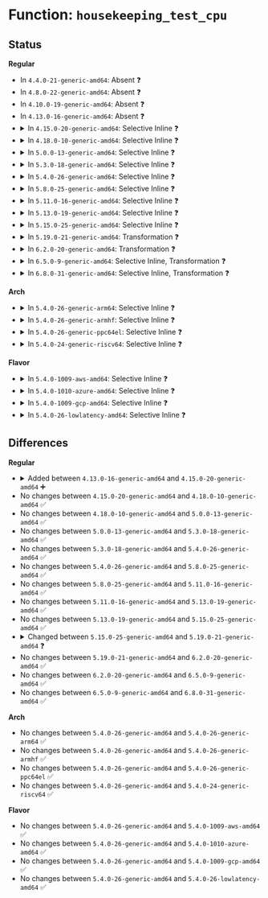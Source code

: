 # Function: <code>housekeeping_test_cpu</code>

## Status
<b>Regular</b>
<ul>
<li>
In <code>4.4.0-21-generic-amd64</code>: Absent ❓
</li>
<li>
In <code>4.8.0-22-generic-amd64</code>: Absent ❓
</li>
<li>
In <code>4.10.0-19-generic-amd64</code>: Absent ❓
</li>
<li>
In <code>4.13.0-16-generic-amd64</code>: Absent ❓
</li>
<li>
<details>
<summary>In <code>4.15.0-20-generic-amd64</code>: Selective Inline ❓</summary>

```c
bool housekeeping_test_cpu(int cpu, enum hk_flags flags)
```

```json
{
  "name": "housekeeping_test_cpu",
  "collision_type": "Unique Global",
  "inline_type": "Selective",
  "funcs": [
    {
      "addr": 18446744071579746272,
      "name": "housekeeping_test_cpu",
      "external": true,
      "loc": "kernel/sched/isolation.c:47",
      "file": "kernel/sched/isolation.c",
      "inline": "not declared, inlined",
      "caller_inline": [],
      "caller_func": [
        "kernel/sched/core.c:get_nohz_timer_target",
        "kernel/sched/core.c:get_nohz_timer_target",
        "kernel/sched/core.c:get_nohz_timer_target",
        "kernel/sched/fair.c:nohz_balance_enter_idle"
      ]
    }
  ],
  "symbols": [
    {
      "addr": 18446744071579746272,
      "name": "housekeeping_test_cpu",
      "section": ".text",
      "bind": "STB_GLOBAL",
      "size": 47
    }
  ]
}
```
</details>
</li>
<li>
<details>
<summary>In <code>4.18.0-10-generic-amd64</code>: Selective Inline ❓</summary>

```c
bool housekeeping_test_cpu(int cpu, enum hk_flags flags)
```

```json
{
  "name": "housekeeping_test_cpu",
  "collision_type": "Unique Global",
  "inline_type": "Selective",
  "funcs": [
    {
      "addr": 18446744071579780640,
      "name": "housekeeping_test_cpu",
      "external": true,
      "loc": "kernel/sched/isolation.c:42",
      "file": "kernel/sched/isolation.c",
      "inline": "not declared, inlined",
      "caller_inline": [],
      "caller_func": [
        "kernel/sched/core.c:get_nohz_timer_target",
        "kernel/sched/core.c:get_nohz_timer_target",
        "kernel/sched/core.c:get_nohz_timer_target",
        "kernel/sched/fair.c:nohz_balance_enter_idle",
        "kernel/sched/fair.c:pick_next_task_fair"
      ]
    }
  ],
  "symbols": [
    {
      "addr": 18446744071579780640,
      "name": "housekeeping_test_cpu",
      "section": ".text",
      "bind": "STB_GLOBAL",
      "size": 47
    }
  ]
}
```
</details>
</li>
<li>
<details>
<summary>In <code>5.0.0-13-generic-amd64</code>: Selective Inline ❓</summary>

```c
bool housekeeping_test_cpu(int cpu, enum hk_flags flags)
```

```json
{
  "name": "housekeeping_test_cpu",
  "collision_type": "Unique Global",
  "inline_type": "Selective",
  "funcs": [
    {
      "addr": 18446744071579823520,
      "name": "housekeeping_test_cpu",
      "external": true,
      "loc": "kernel/sched/isolation.c:42",
      "file": "kernel/sched/isolation.c",
      "inline": "not declared, inlined",
      "caller_inline": [],
      "caller_func": [
        "kernel/sched/core.c:get_nohz_timer_target",
        "kernel/sched/core.c:get_nohz_timer_target",
        "kernel/sched/core.c:get_nohz_timer_target",
        "kernel/sched/fair.c:nohz_balance_enter_idle",
        "kernel/sched/fair.c:pick_next_task_fair"
      ]
    }
  ],
  "symbols": [
    {
      "addr": 18446744071579823520,
      "name": "housekeeping_test_cpu",
      "section": ".text",
      "bind": "STB_GLOBAL",
      "size": 47
    }
  ]
}
```
</details>
</li>
<li>
<details>
<summary>In <code>5.3.0-18-generic-amd64</code>: Selective Inline ❓</summary>

```c
bool housekeeping_test_cpu(int cpu, enum hk_flags flags)
```

```json
{
  "name": "housekeeping_test_cpu",
  "collision_type": "Unique Global",
  "inline_type": "Selective",
  "funcs": [
    {
      "addr": 18446744071579851728,
      "name": "housekeeping_test_cpu",
      "external": true,
      "loc": "kernel/sched/isolation.c:49",
      "file": "kernel/sched/isolation.c",
      "inline": "not declared, inlined",
      "caller_inline": [],
      "caller_func": [
        "arch/x86/kernel/cpu/aperfmperf.c:arch_freq_get_on_cpu",
        "arch/x86/kernel/cpu/aperfmperf.c:arch_freq_prepare_all",
        "arch/x86/kernel/cpu/aperfmperf.c:aperfmperf_get_khz",
        "kernel/cpu.c:freeze_secondary_cpus",
        "kernel/sched/core.c:get_nohz_timer_target",
        "kernel/sched/core.c:get_nohz_timer_target",
        "kernel/sched/core.c:get_nohz_timer_target",
        "kernel/sched/fair.c:nohz_balance_enter_idle",
        "kernel/sched/fair.c:pick_next_task_fair"
      ]
    }
  ],
  "symbols": [
    {
      "addr": 18446744071579851728,
      "name": "housekeeping_test_cpu",
      "section": ".text",
      "bind": "STB_GLOBAL",
      "size": 47
    }
  ]
}
```
</details>
</li>
<li>
<details>
<summary>In <code>5.4.0-26-generic-amd64</code>: Selective Inline ❓</summary>

```c
bool housekeeping_test_cpu(int cpu, enum hk_flags flags)
```

```json
{
  "name": "housekeeping_test_cpu",
  "collision_type": "Unique Global",
  "inline_type": "Selective",
  "funcs": [
    {
      "addr": 18446744071579900224,
      "name": "housekeeping_test_cpu",
      "external": true,
      "loc": "kernel/sched/isolation.c:57",
      "file": "kernel/sched/isolation.c",
      "inline": "not declared, inlined",
      "caller_inline": [],
      "caller_func": [
        "arch/x86/kernel/cpu/aperfmperf.c:arch_freq_get_on_cpu",
        "arch/x86/kernel/cpu/aperfmperf.c:arch_freq_prepare_all",
        "arch/x86/kernel/cpu/aperfmperf.c:aperfmperf_get_khz",
        "kernel/cpu.c:freeze_secondary_cpus",
        "kernel/sched/core.c:get_nohz_timer_target",
        "kernel/sched/core.c:get_nohz_timer_target",
        "kernel/sched/core.c:get_nohz_timer_target",
        "kernel/sched/fair.c:newidle_balance",
        "kernel/sched/fair.c:nohz_balance_enter_idle"
      ]
    }
  ],
  "symbols": [
    {
      "addr": 18446744071579900224,
      "name": "housekeeping_test_cpu",
      "section": ".text",
      "bind": "STB_GLOBAL",
      "size": 47
    }
  ]
}
```
</details>
</li>
<li>
<details>
<summary>In <code>5.8.0-25-generic-amd64</code>: Selective Inline ❓</summary>

```c
bool housekeeping_test_cpu(int cpu, enum hk_flags flags)
```

```json
{
  "name": "housekeeping_test_cpu",
  "collision_type": "Unique Global",
  "inline_type": "Selective",
  "funcs": [
    {
      "addr": 18446744071579943376,
      "name": "housekeeping_test_cpu",
      "external": true,
      "loc": "kernel/sched/isolation.c:57",
      "file": "kernel/sched/isolation.c",
      "inline": "not declared, inlined",
      "caller_inline": [],
      "caller_func": [
        "arch/x86/kernel/cpu/aperfmperf.c:arch_freq_get_on_cpu",
        "arch/x86/kernel/cpu/aperfmperf.c:arch_freq_prepare_all",
        "arch/x86/kernel/cpu/aperfmperf.c:aperfmperf_get_khz",
        "kernel/cpu.c:freeze_secondary_cpus",
        "kernel/sched/core.c:get_nohz_timer_target",
        "kernel/sched/fair.c:nohz_newidle_balance",
        "kernel/sched/fair.c:nohz_balance_enter_idle"
      ]
    }
  ],
  "symbols": [
    {
      "addr": 18446744071579943376,
      "name": "housekeeping_test_cpu",
      "section": ".text",
      "bind": "STB_GLOBAL",
      "size": 47
    }
  ]
}
```
</details>
</li>
<li>
<details>
<summary>In <code>5.11.0-16-generic-amd64</code>: Selective Inline ❓</summary>

```c
bool housekeeping_test_cpu(int cpu, enum hk_flags flags)
```

```json
{
  "name": "housekeeping_test_cpu",
  "collision_type": "Unique Global",
  "inline_type": "Selective",
  "funcs": [
    {
      "addr": 18446744071579931632,
      "name": "housekeeping_test_cpu",
      "external": true,
      "loc": "kernel/sched/isolation.c:57",
      "file": "kernel/sched/isolation.c",
      "inline": "not declared, inlined",
      "caller_inline": [],
      "caller_func": [
        "arch/x86/kernel/cpu/aperfmperf.c:arch_freq_get_on_cpu",
        "arch/x86/kernel/cpu/aperfmperf.c:arch_freq_prepare_all",
        "arch/x86/kernel/cpu/aperfmperf.c:aperfmperf_get_khz",
        "kernel/cpu.c:freeze_secondary_cpus",
        "kernel/sched/core.c:get_nohz_timer_target",
        "kernel/sched/fair.c:nohz_newidle_balance",
        "kernel/sched/fair.c:nohz_balance_enter_idle"
      ]
    }
  ],
  "symbols": [
    {
      "addr": 18446744071579931632,
      "name": "housekeeping_test_cpu",
      "section": ".text",
      "bind": "STB_GLOBAL",
      "size": 47
    }
  ]
}
```
</details>
</li>
<li>
<details>
<summary>In <code>5.13.0-19-generic-amd64</code>: Selective Inline ❓</summary>

```c
bool housekeeping_test_cpu(int cpu, enum hk_flags flags)
```

```json
{
  "name": "housekeeping_test_cpu",
  "collision_type": "Unique Global",
  "inline_type": "Selective",
  "funcs": [
    {
      "addr": 18446744071579939472,
      "name": "housekeeping_test_cpu",
      "external": true,
      "loc": "kernel/sched/isolation.c:57",
      "file": "kernel/sched/isolation.c",
      "inline": "not declared, inlined",
      "caller_inline": [],
      "caller_func": [
        "arch/x86/kernel/cpu/aperfmperf.c:arch_freq_get_on_cpu",
        "arch/x86/kernel/cpu/aperfmperf.c:arch_freq_prepare_all",
        "arch/x86/kernel/cpu/aperfmperf.c:aperfmperf_get_khz",
        "kernel/cpu.c:freeze_secondary_cpus",
        "kernel/sched/core.c:get_nohz_timer_target",
        "kernel/sched/fair.c:newidle_balance",
        "kernel/sched/fair.c:nohz_balance_enter_idle"
      ]
    }
  ],
  "symbols": [
    {
      "addr": 18446744071579939472,
      "name": "housekeeping_test_cpu",
      "section": ".text",
      "bind": "STB_GLOBAL",
      "size": 47
    }
  ]
}
```
</details>
</li>
<li>
<details>
<summary>In <code>5.15.0-25-generic-amd64</code>: Selective Inline ❓</summary>

```c
bool housekeeping_test_cpu(int cpu, enum hk_flags flags)
```

```json
{
  "name": "housekeeping_test_cpu",
  "collision_type": "Unique Global",
  "inline_type": "Selective",
  "funcs": [
    {
      "addr": 18446744071580064496,
      "name": "housekeeping_test_cpu",
      "external": true,
      "loc": "kernel/sched/isolation.c:57",
      "file": "kernel/sched/isolation.c",
      "inline": "not declared, inlined",
      "caller_inline": [],
      "caller_func": [
        "arch/x86/kernel/cpu/aperfmperf.c:arch_freq_get_on_cpu",
        "arch/x86/kernel/cpu/aperfmperf.c:arch_freq_prepare_all",
        "arch/x86/kernel/cpu/aperfmperf.c:aperfmperf_get_khz",
        "kernel/cpu.c:freeze_secondary_cpus",
        "kernel/sched/core.c:get_nohz_timer_target",
        "kernel/sched/fair.c:newidle_balance",
        "kernel/sched/fair.c:nohz_balance_enter_idle"
      ]
    }
  ],
  "symbols": [
    {
      "addr": 18446744071580064496,
      "name": "housekeeping_test_cpu",
      "section": ".text",
      "bind": "STB_GLOBAL",
      "size": 44
    }
  ]
}
```
</details>
</li>
<li>
<details>
<summary>In <code>5.19.0-21-generic-amd64</code>: Transformation ❓</summary>

```c
bool housekeeping_test_cpu(int cpu, enum hk_type type)
```

```json
{
  "name": "housekeeping_test_cpu",
  "collision_type": "Unique Global",
  "inline_type": "No",
  "funcs": [
    {
      "addr": 0,
      "name": "housekeeping_test_cpu",
      "external": true,
      "loc": "kernel/sched/isolation.c:73",
      "file": "kernel/sched/build_utility.c",
      "inline": "seen, unknown",
      "caller_inline": [],
      "caller_func": [
        "kernel/cpu.c:freeze_secondary_cpus",
        "kernel/sched/core.c:get_nohz_timer_target",
        "kernel/sched/fair.c:newidle_balance",
        "kernel/sched/fair.c:nohz_balance_enter_idle"
      ]
    }
  ],
  "symbols": [
    {
      "addr": 18446744071593879872,
      "name": "housekeeping_test_cpu.cold",
      "section": ".text",
      "bind": "STB_LOCAL",
      "size": 24
    },
    {
      "addr": 18446744071580140784,
      "name": "housekeeping_test_cpu",
      "section": ".text",
      "bind": "STB_GLOBAL",
      "size": 127
    }
  ]
}
```
</details>
</li>
<li>
<details>
<summary>In <code>6.2.0-20-generic-amd64</code>: Transformation ❓</summary>

```c
bool housekeeping_test_cpu(int cpu, enum hk_type type)
```

```json
{
  "name": "housekeeping_test_cpu",
  "collision_type": "Unique Global",
  "inline_type": "No",
  "funcs": [
    {
      "addr": 0,
      "name": "housekeeping_test_cpu",
      "external": true,
      "loc": "kernel/sched/isolation.c:73",
      "file": "kernel/sched/build_utility.c",
      "inline": "seen, unknown",
      "caller_inline": [],
      "caller_func": [
        "kernel/cpu.c:freeze_secondary_cpus",
        "kernel/sched/core.c:scheduler_tick",
        "kernel/sched/core.c:get_nohz_timer_target",
        "kernel/sched/fair.c:newidle_balance",
        "kernel/sched/fair.c:nohz_balance_enter_idle"
      ]
    }
  ],
  "symbols": [
    {
      "addr": 18446744071595981664,
      "name": "housekeeping_test_cpu.cold",
      "section": ".text",
      "bind": "STB_LOCAL",
      "size": 24
    },
    {
      "addr": 18446744071580315920,
      "name": "housekeeping_test_cpu",
      "section": ".text",
      "bind": "STB_GLOBAL",
      "size": 126
    }
  ]
}
```
</details>
</li>
<li>
<details>
<summary>In <code>6.5.0-9-generic-amd64</code>: Selective Inline, Transformation ❓</summary>

```c
bool housekeeping_test_cpu(int cpu, enum hk_type type)
```

```json
{
  "name": "housekeeping_test_cpu",
  "collision_type": "Unique Global",
  "inline_type": "Selective",
  "funcs": [
    {
      "addr": 18446744071580390410,
      "name": "housekeeping_test_cpu",
      "external": true,
      "loc": "kernel/sched/isolation.c:73",
      "file": "kernel/sched/build_utility.c",
      "inline": "not declared, inlined",
      "caller_inline": [],
      "caller_func": [
        "kernel/cpu.c:freeze_secondary_cpus",
        "kernel/sched/core.c:scheduler_tick",
        "kernel/sched/core.c:get_nohz_timer_target",
        "kernel/sched/fair.c:newidle_balance",
        "kernel/sched/fair.c:nohz_balance_enter_idle",
        "mm/vmstat.c:vmstat_shepherd",
        "mm/vmstat.c:vmstat_shepherd"
      ]
    }
  ],
  "symbols": [
    {
      "addr": 18446744071596500035,
      "name": "housekeeping_test_cpu.cold",
      "section": ".text",
      "bind": "STB_LOCAL",
      "size": 24
    },
    {
      "addr": 18446744071580390336,
      "name": "housekeeping_test_cpu",
      "section": ".text",
      "bind": "STB_GLOBAL",
      "size": 131
    }
  ]
}
```
</details>
</li>
<li>
<details>
<summary>In <code>6.8.0-31-generic-amd64</code>: Selective Inline, Transformation ❓</summary>

```c
bool housekeeping_test_cpu(int cpu, enum hk_type type)
```

```json
{
  "name": "housekeeping_test_cpu",
  "collision_type": "Unique Global",
  "inline_type": "Selective",
  "funcs": [
    {
      "addr": 18446744071580446538,
      "name": "housekeeping_test_cpu",
      "external": true,
      "loc": "kernel/sched/isolation.c:73",
      "file": "kernel/sched/build_utility.c",
      "inline": "not declared, inlined",
      "caller_inline": [],
      "caller_func": [
        "kernel/cpu.c:freeze_secondary_cpus",
        "kernel/sched/core.c:sched_cpu_dying",
        "kernel/sched/core.c:sched_cpu_starting",
        "kernel/sched/core.c:scheduler_tick",
        "kernel/sched/core.c:get_nohz_timer_target",
        "kernel/sched/fair.c:newidle_balance",
        "kernel/sched/fair.c:nohz_balance_enter_idle",
        "mm/vmstat.c:vmstat_shepherd",
        "mm/vmstat.c:vmstat_shepherd",
        "fs/buffer.c:lookup_bh_lru",
        "fs/buffer.c:lookup_bh_lru",
        "fs/buffer.c:bh_lru_install",
        "fs/buffer.c:bh_lru_install"
      ]
    }
  ],
  "symbols": [
    {
      "addr": 18446744071597397397,
      "name": "housekeeping_test_cpu.cold",
      "section": ".text",
      "bind": "STB_LOCAL",
      "size": 24
    },
    {
      "addr": 18446744071580446464,
      "name": "housekeeping_test_cpu",
      "section": ".text",
      "bind": "STB_GLOBAL",
      "size": 131
    }
  ]
}
```
</details>
</li>
</ul>
<b>Arch</b>
<ul>
<li>
<details>
<summary>In <code>5.4.0-26-generic-arm64</code>: Selective Inline ❓</summary>

```c
bool housekeeping_test_cpu(int cpu, enum hk_flags flags)
```

```json
{
  "name": "housekeeping_test_cpu",
  "collision_type": "Unique Global",
  "inline_type": "Selective",
  "funcs": [
    {
      "addr": 18446603336491099432,
      "name": "housekeeping_test_cpu",
      "external": true,
      "loc": "kernel/sched/isolation.c:57",
      "file": "kernel/sched/isolation.c",
      "inline": "not declared, inlined",
      "caller_inline": [],
      "caller_func": [
        "kernel/cpu.c:freeze_secondary_cpus",
        "kernel/sched/core.c:get_nohz_timer_target",
        "kernel/sched/core.c:get_nohz_timer_target",
        "kernel/sched/core.c:get_nohz_timer_target",
        "kernel/sched/fair.c:newidle_balance",
        "kernel/sched/fair.c:nohz_balance_enter_idle"
      ]
    }
  ],
  "symbols": [
    {
      "addr": 18446603336491099432,
      "name": "housekeeping_test_cpu",
      "section": ".text",
      "bind": "STB_GLOBAL",
      "size": 108
    }
  ]
}
```
</details>
</li>
<li>
<details>
<summary>In <code>5.4.0-26-generic-armhf</code>: Selective Inline ❓</summary>

```c
bool housekeeping_test_cpu(int cpu, enum hk_flags flags)
```

```json
{
  "name": "housekeeping_test_cpu",
  "collision_type": "Unique Global",
  "inline_type": "Selective",
  "funcs": [
    {
      "addr": 3225102708,
      "name": "housekeeping_test_cpu",
      "external": true,
      "loc": "kernel/sched/isolation.c:57",
      "file": "kernel/sched/isolation.c",
      "inline": "not declared, inlined",
      "caller_inline": [],
      "caller_func": [
        "kernel/cpu.c:freeze_secondary_cpus",
        "kernel/sched/core.c:get_nohz_timer_target",
        "kernel/sched/core.c:get_nohz_timer_target",
        "kernel/sched/core.c:get_nohz_timer_target",
        "kernel/sched/fair.c:newidle_balance",
        "kernel/sched/fair.c:nohz_balance_enter_idle"
      ]
    }
  ],
  "symbols": [
    {
      "addr": 3225102708,
      "name": "housekeeping_test_cpu",
      "section": ".text",
      "bind": "STB_GLOBAL",
      "size": 100
    }
  ]
}
```
</details>
</li>
<li>
<details>
<summary>In <code>5.4.0-26-generic-ppc64el</code>: Selective Inline ❓</summary>

```c
bool housekeeping_test_cpu(int cpu, enum hk_flags flags)
```

```json
{
  "name": "housekeeping_test_cpu",
  "collision_type": "Unique Global",
  "inline_type": "Selective",
  "funcs": [
    {
      "addr": 13835058055283989584,
      "name": "housekeeping_test_cpu",
      "external": true,
      "loc": "kernel/sched/isolation.c:57",
      "file": "kernel/sched/isolation.c",
      "inline": "not declared, inlined",
      "caller_inline": [],
      "caller_func": [
        "kernel/cpu.c:freeze_secondary_cpus",
        "kernel/sched/core.c:get_nohz_timer_target",
        "kernel/sched/core.c:get_nohz_timer_target",
        "kernel/sched/core.c:get_nohz_timer_target",
        "kernel/sched/fair.c:newidle_balance",
        "kernel/sched/fair.c:nohz_balance_enter_idle"
      ]
    }
  ],
  "symbols": [
    {
      "addr": 13835058055283989584,
      "name": "housekeeping_test_cpu",
      "section": ".text",
      "bind": "STB_GLOBAL",
      "size": 100
    }
  ]
}
```
</details>
</li>
<li>
<details>
<summary>In <code>5.4.0-24-generic-riscv64</code>: Selective Inline ❓</summary>

```c
bool housekeeping_test_cpu(int cpu, enum hk_flags flags)
```

```json
{
  "name": "housekeeping_test_cpu",
  "collision_type": "Unique Global",
  "inline_type": "Selective",
  "funcs": [
    {
      "addr": 18446743936271681532,
      "name": "housekeeping_test_cpu",
      "external": true,
      "loc": "kernel/sched/isolation.c:57",
      "file": "kernel/sched/isolation.c",
      "inline": "not declared, inlined",
      "caller_inline": [],
      "caller_func": [
        "kernel/sched/core.c:get_nohz_timer_target",
        "kernel/sched/core.c:get_nohz_timer_target",
        "kernel/sched/core.c:get_nohz_timer_target",
        "kernel/sched/fair.c:newidle_balance",
        "kernel/sched/fair.c:nohz_balance_enter_idle"
      ]
    }
  ],
  "symbols": [
    {
      "addr": 18446743936271681532,
      "name": "housekeeping_test_cpu",
      "section": ".text",
      "bind": "STB_GLOBAL",
      "size": 104
    }
  ]
}
```
</details>
</li>
</ul>
<b>Flavor</b>
<ul>
<li>
<details>
<summary>In <code>5.4.0-1009-aws-amd64</code>: Selective Inline ❓</summary>

```c
bool housekeeping_test_cpu(int cpu, enum hk_flags flags)
```

```json
{
  "name": "housekeeping_test_cpu",
  "collision_type": "Unique Global",
  "inline_type": "Selective",
  "funcs": [
    {
      "addr": 18446744071579872336,
      "name": "housekeeping_test_cpu",
      "external": true,
      "loc": "kernel/sched/isolation.c:57",
      "file": "kernel/sched/isolation.c",
      "inline": "not declared, inlined",
      "caller_inline": [],
      "caller_func": [
        "arch/x86/kernel/cpu/aperfmperf.c:arch_freq_get_on_cpu",
        "arch/x86/kernel/cpu/aperfmperf.c:arch_freq_prepare_all",
        "arch/x86/kernel/cpu/aperfmperf.c:aperfmperf_get_khz",
        "kernel/cpu.c:freeze_secondary_cpus",
        "kernel/sched/core.c:get_nohz_timer_target",
        "kernel/sched/core.c:get_nohz_timer_target",
        "kernel/sched/core.c:get_nohz_timer_target",
        "kernel/sched/fair.c:newidle_balance",
        "kernel/sched/fair.c:nohz_balance_enter_idle"
      ]
    }
  ],
  "symbols": [
    {
      "addr": 18446744071579872336,
      "name": "housekeeping_test_cpu",
      "section": ".text",
      "bind": "STB_GLOBAL",
      "size": 47
    }
  ]
}
```
</details>
</li>
<li>
<details>
<summary>In <code>5.4.0-1010-azure-amd64</code>: Selective Inline ❓</summary>

```c
bool housekeeping_test_cpu(int cpu, enum hk_flags flags)
```

```json
{
  "name": "housekeeping_test_cpu",
  "collision_type": "Unique Global",
  "inline_type": "Selective",
  "funcs": [
    {
      "addr": 18446744071579807344,
      "name": "housekeeping_test_cpu",
      "external": true,
      "loc": "kernel/sched/isolation.c:57",
      "file": "kernel/sched/isolation.c",
      "inline": "not declared, inlined",
      "caller_inline": [],
      "caller_func": [
        "arch/x86/kernel/cpu/aperfmperf.c:arch_freq_get_on_cpu",
        "arch/x86/kernel/cpu/aperfmperf.c:arch_freq_prepare_all",
        "arch/x86/kernel/cpu/aperfmperf.c:aperfmperf_get_khz",
        "kernel/cpu.c:freeze_secondary_cpus",
        "kernel/sched/core.c:sched_cpu_dying",
        "kernel/sched/core.c:sched_cpu_starting",
        "kernel/sched/core.c:get_nohz_timer_target",
        "kernel/sched/core.c:get_nohz_timer_target",
        "kernel/sched/core.c:get_nohz_timer_target",
        "kernel/sched/fair.c:newidle_balance",
        "kernel/sched/fair.c:nohz_balance_enter_idle"
      ]
    }
  ],
  "symbols": [
    {
      "addr": 18446744071579807344,
      "name": "housekeeping_test_cpu",
      "section": ".text",
      "bind": "STB_GLOBAL",
      "size": 47
    }
  ]
}
```
</details>
</li>
<li>
<details>
<summary>In <code>5.4.0-1009-gcp-amd64</code>: Selective Inline ❓</summary>

```c
bool housekeeping_test_cpu(int cpu, enum hk_flags flags)
```

```json
{
  "name": "housekeeping_test_cpu",
  "collision_type": "Unique Global",
  "inline_type": "Selective",
  "funcs": [
    {
      "addr": 18446744071579860496,
      "name": "housekeeping_test_cpu",
      "external": true,
      "loc": "kernel/sched/isolation.c:57",
      "file": "kernel/sched/isolation.c",
      "inline": "not declared, inlined",
      "caller_inline": [],
      "caller_func": [
        "arch/x86/kernel/cpu/aperfmperf.c:arch_freq_get_on_cpu",
        "arch/x86/kernel/cpu/aperfmperf.c:arch_freq_prepare_all",
        "arch/x86/kernel/cpu/aperfmperf.c:aperfmperf_get_khz",
        "kernel/cpu.c:freeze_secondary_cpus",
        "kernel/sched/core.c:get_nohz_timer_target",
        "kernel/sched/core.c:get_nohz_timer_target",
        "kernel/sched/core.c:get_nohz_timer_target",
        "kernel/sched/fair.c:newidle_balance",
        "kernel/sched/fair.c:nohz_balance_enter_idle"
      ]
    }
  ],
  "symbols": [
    {
      "addr": 18446744071579860496,
      "name": "housekeeping_test_cpu",
      "section": ".text",
      "bind": "STB_GLOBAL",
      "size": 47
    }
  ]
}
```
</details>
</li>
<li>
<details>
<summary>In <code>5.4.0-26-lowlatency-amd64</code>: Selective Inline ❓</summary>

```c
bool housekeeping_test_cpu(int cpu, enum hk_flags flags)
```

```json
{
  "name": "housekeeping_test_cpu",
  "collision_type": "Unique Global",
  "inline_type": "Selective",
  "funcs": [
    {
      "addr": 18446744071579905872,
      "name": "housekeeping_test_cpu",
      "external": true,
      "loc": "kernel/sched/isolation.c:57",
      "file": "kernel/sched/isolation.c",
      "inline": "not declared, inlined",
      "caller_inline": [],
      "caller_func": [
        "arch/x86/kernel/cpu/aperfmperf.c:arch_freq_get_on_cpu",
        "arch/x86/kernel/cpu/aperfmperf.c:arch_freq_prepare_all",
        "arch/x86/kernel/cpu/aperfmperf.c:aperfmperf_get_khz",
        "kernel/cpu.c:freeze_secondary_cpus",
        "kernel/sched/core.c:get_nohz_timer_target",
        "kernel/sched/core.c:get_nohz_timer_target",
        "kernel/sched/core.c:get_nohz_timer_target",
        "kernel/sched/fair.c:newidle_balance",
        "kernel/sched/fair.c:nohz_balance_enter_idle"
      ]
    }
  ],
  "symbols": [
    {
      "addr": 18446744071579905872,
      "name": "housekeeping_test_cpu",
      "section": ".text",
      "bind": "STB_GLOBAL",
      "size": 47
    }
  ]
}
```
</details>
</li>
</ul>

## Differences
<b>Regular</b>
<ul>
<li>
<details>
<summary>Added between <code>4.13.0-16-generic-amd64</code> and <code>4.15.0-20-generic-amd64</code> ➕</summary>

```c
bool housekeeping_test_cpu(int cpu, enum hk_flags flags)
```
</details>
</li>
<li>
No changes between <code>4.15.0-20-generic-amd64</code> and <code>4.18.0-10-generic-amd64</code> ✅
</li>
<li>
No changes between <code>4.18.0-10-generic-amd64</code> and <code>5.0.0-13-generic-amd64</code> ✅
</li>
<li>
No changes between <code>5.0.0-13-generic-amd64</code> and <code>5.3.0-18-generic-amd64</code> ✅
</li>
<li>
No changes between <code>5.3.0-18-generic-amd64</code> and <code>5.4.0-26-generic-amd64</code> ✅
</li>
<li>
No changes between <code>5.4.0-26-generic-amd64</code> and <code>5.8.0-25-generic-amd64</code> ✅
</li>
<li>
No changes between <code>5.8.0-25-generic-amd64</code> and <code>5.11.0-16-generic-amd64</code> ✅
</li>
<li>
No changes between <code>5.11.0-16-generic-amd64</code> and <code>5.13.0-19-generic-amd64</code> ✅
</li>
<li>
No changes between <code>5.13.0-19-generic-amd64</code> and <code>5.15.0-25-generic-amd64</code> ✅
</li>
<li>
<details>
<summary>Changed between <code>5.15.0-25-generic-amd64</code> and <code>5.19.0-21-generic-amd64</code> ❓</summary>
<ul>
<li>
<b>Param added. </b>
<code>enum hk_type type</code>
</li>
<li>
<b>Param removed. </b>
<code>enum hk_flags flags</code>
</li>
</ul>
</details>
</li>
<li>
No changes between <code>5.19.0-21-generic-amd64</code> and <code>6.2.0-20-generic-amd64</code> ✅
</li>
<li>
No changes between <code>6.2.0-20-generic-amd64</code> and <code>6.5.0-9-generic-amd64</code> ✅
</li>
<li>
No changes between <code>6.5.0-9-generic-amd64</code> and <code>6.8.0-31-generic-amd64</code> ✅
</li>
</ul>
<b>Arch</b>
<ul>
<li>
No changes between <code>5.4.0-26-generic-amd64</code> and <code>5.4.0-26-generic-arm64</code> ✅
</li>
<li>
No changes between <code>5.4.0-26-generic-amd64</code> and <code>5.4.0-26-generic-armhf</code> ✅
</li>
<li>
No changes between <code>5.4.0-26-generic-amd64</code> and <code>5.4.0-26-generic-ppc64el</code> ✅
</li>
<li>
No changes between <code>5.4.0-26-generic-amd64</code> and <code>5.4.0-24-generic-riscv64</code> ✅
</li>
</ul>
<b>Flavor</b>
<ul>
<li>
No changes between <code>5.4.0-26-generic-amd64</code> and <code>5.4.0-1009-aws-amd64</code> ✅
</li>
<li>
No changes between <code>5.4.0-26-generic-amd64</code> and <code>5.4.0-1010-azure-amd64</code> ✅
</li>
<li>
No changes between <code>5.4.0-26-generic-amd64</code> and <code>5.4.0-1009-gcp-amd64</code> ✅
</li>
<li>
No changes between <code>5.4.0-26-generic-amd64</code> and <code>5.4.0-26-lowlatency-amd64</code> ✅
</li>
</ul>
